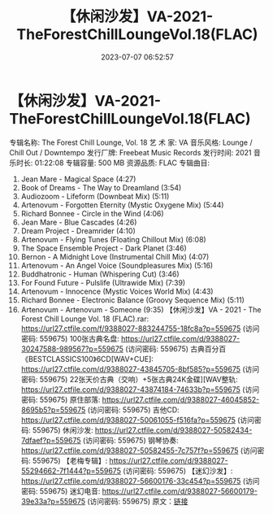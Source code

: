 ﻿---
title: 【休闲沙发】VA-2021-TheForestChillLoungeVol.18(FLAC)
date: 2023-07-07 06:52:57
categories: 古典音乐、新世纪、纯音雅乐
tags: 纯音雅乐
---
# 【休闲沙发】VA-2021-TheForestChillLoungeVol.18(FLAC)

专辑名称: The Forest Chill Lounge, Vol.
18
艺 术 家: VA
音乐风格: Lounge / Chill Out / Downtempo
发行厂牌: Freebeat Music Records
发行时间: 2021
音乐时长: 01:22:08
专辑容量: 500 MB
资源品质: FLAC
专辑曲目:
01. Jean Mare - Magical Space (4:27)
02. Book of Dreams - The Way to Dreamland (3:54)
03. Audiozoom - Lifeform (Downbeat Mix) (5:11)
04. Artenovum - Forgotten Eternity (Mystic Oxygene Mix)
(5:44)
05. Richard Bonnee - Circle in the Wind (4:06)
06. Jean Mare - Blue Cascades (4:26)
07. Dream Project - Dreamrider (4:10)
08. Artenovum - Flying Tunes (Floating Chillout Mix) (6:08)
09. The Space Ensemble Project - Dark Planet (3:46)
10. Bernon - A Midnight Love (Instrumental Chill Mix) (4:07)
11. Artenovum - An Angel Voice (Soundpleasures Mix) (5:16)
12. Buddhatronic - Human (Whispering Cut) (3:46)
13. For Found Future - Pulslife (Ultrawide Mix) (7:39)
14. Artenovum - Innocence (Mystic Voices World Mix) (4:43)
15. Richard Bonnee - Electronic Balance (Groovy Sequence Mix)
(5:11)
16. Artenovum - Artenovum - Someone (9:35)
【休闲沙发】VA - 2021 - The Forest Chill Lounge Vol. 18 (FLAC).rar:
https://url27.ctfile.com/f/9388027-883244755-18fc8a?p=559675
(访问密码: 559675)
100张古典名盘: https://url27.ctfile.com/d/9388027-30247588-989567?p=559675
(访问密码: 559675)
古典百分百《BESTCLASSICS100》6CD[WAV+CUE]: https://url27.ctfile.com/d/9388027-43845705-8bf585?p=559675
(访问密码: 559675)
22张天价古典（交响）+5张古典24K金碟][WAV整轨: https://url27.ctfile.com/d/9388027-43874184-74633b?p=559675
(访问密码: 559675)
原住部落: https://url27.ctfile.com/d/9388027-46045852-8695b5?p=559675
(访问密码: 559675)
吉他CD: https://url27.ctfile.com/d/9388027-50061055-f516fa?p=559675
(访问密码: 559675)
休闲沙发: https://url27.ctfile.com/d/9388027-50582434-7dfaef?p=559675
(访问密码: 559675)
钢琴协奏: https://url27.ctfile.com/d/9388027-50582455-7c757f?p=559675
(访问密码: 559675)
【老梅专辑】: https://url27.ctfile.com/d/9388027-55294662-7f1444?p=559675
(访问密码: 559675)
【迷幻沙发】: https://url27.ctfile.com/d/9388027-56600176-33c454?p=559675
(访问密码: 559675)
迷幻电音: https://url27.ctfile.com/d/9388027-56600179-39e33a?p=559675
(访问密码: 559675)
原文：[链接](https://blog.sina.com.cn/s/blog_1647c7e76010312lf.html)